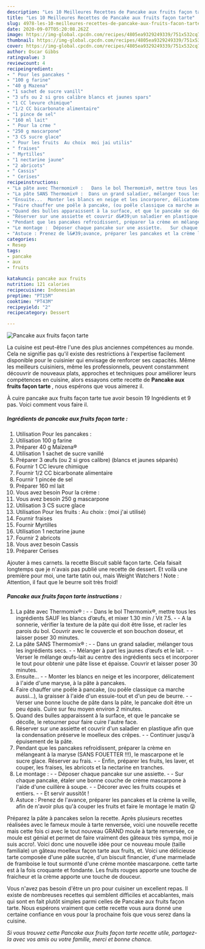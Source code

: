 ```yaml
---
description: "Les 10 Meilleures Recettes de Pancake aux fruits façon tarte"
title: "Les 10 Meilleures Recettes de Pancake aux fruits façon tarte"
slug: 4978-les-10-meilleures-recettes-de-pancake-aux-fruits-facon-tarte
date: 2020-09-07T05:20:08.262Z
image: https://img-global.cpcdn.com/recipes/4805ea9329249339/751x532cq70/pancake-aux-fruits-facon-tarte-photo-principale-de-la-recette.jpg
thumbnail: https://img-global.cpcdn.com/recipes/4805ea9329249339/751x532cq70/pancake-aux-fruits-facon-tarte-photo-principale-de-la-recette.jpg
cover: https://img-global.cpcdn.com/recipes/4805ea9329249339/751x532cq70/pancake-aux-fruits-facon-tarte-photo-principale-de-la-recette.jpg
author: Oscar Gibbs
ratingvalue: 3
reviewcount: 4
recipeingredient:
- " Pour les pancakes "
- "100 g farine"
- "40 g Mazena"
- "1 sachet de sucre vanill"
- "3 ufs ou 2 si gros calibre blancs et jaunes spars"
- "1 CC levure chimique"
- "1/2 CC bicarbonate alimentaire"
- "1 pince de sel"
- "160 ml lait"
- " Pour la crme "
- "250 g mascarpone"
- "3 CS sucre glace"
- " Pour les fruits  Au choix  moi jai utilis"
- " fraises"
- " Myrtilles"
- "1 nectarine jaune"
- "2 abricots"
- " Cassis"
- " Cerises"
recipeinstructions:
- "La pâte avec Thermomix® :   Dans le bol Thermomix®, mettre tous les ingrédients SAUF les blancs d’œufs, et mixer 1.30 min / Vit 7.5.   A la sonnerie, vérifier la texture de la pâte qui doit être lisse, et racler les parois du bol. Couvrir avec le couvercle et son bouchon doseur, et laisser poser 30 minutes."
- "La pâte SANS Thermomix® :  Dans un grand saladier, mélanger tous les ingrédients secs.   Mélanger à part les jaunes d’œufs et le lait.   Verser le mélange œufs-lait au centre des ingrédients secs et incorporer le tout pour obtenir une pâte lisse et épaisse. Couvrir et laisser poser 30 minutes."
- "Ensuite...  Monter les blancs en neige et les incorporer, délicatement à l&#39;aide d&#39;une maryse, à la pâte à pancakes."
- "Faire chauffer une poêle à pancake, (ou poêle classique ca marche aussi...), la graisser à l&#39;aide d&#39;un essuie-tout et d&#39;un peu de beurre.   Verser une bonne louche de pâte dans la pâte, le pancake doit être un peu épais. Cuire sur feu moyen environ 2 minutes."
- "Quand des bulles apparaissent à la surface, et que le pancake se décolle, le retourner pour faire cuire l&#39;autre face."
- "Réserver sur une assiette et couvrir d&#39;un saladier en plastique afin que la condensation préserve le moelleux des crêpes.  Continuer jusqu&#39;à épuisement de la pâte."
- "Pendant que les pancakes refroidissent, préparer la crème en mélangeant à la maryse (SANS FOUETTER !!!), le mascarpone et le sucre glace. Réserver au frais.  Enfin, préparer les fruits, les laver, et couper, les fraises, les abricots et la nectarine en tranches."
- "Le montage :  Déposer chaque pancake sur une assiette.   Sur chaque pancake, étaler une bonne couche de crème mascarpone à l&#39;aide d&#39;une cuillère à soupe.  Décorer avec les fruits coupés et entiers.  Et servir aussitôt !"
- "Astuce : Prenez de l&#39;avance, préparer les pancakes et la crème la veille, afin de n&#39;avoir plus qu&#39;à couper les fruits et faire le montage le matin 😜"
categories:
- Resep
tags:
- pancake
- aux
- fruits

katakunci: pancake aux fruits 
nutrition: 121 calories
recipecuisine: Indonesian
preptime: "PT15M"
cooktime: "PT43M"
recipeyield: "2"
recipecategory: Dessert

---
```



![Pancake aux fruits façon tarte](https://img-global.cpcdn.com/recipes/4805ea9329249339/751x532cq70/pancake-aux-fruits-facon-tarte-photo-principale-de-la-recette.jpg)

La cuisine est peut-être l'une des plus anciennes compétences au monde. Cela ne signifie pas qu'il existe des restrictions à l'expertise facilement disponible pour le cuisinier qui envisage de renforcer ses capacités. Même les meilleurs cuisiniers, même les professionnels, peuvent constamment découvrir de nouveaux plats, approches et techniques pour améliorer leurs compétences en cuisine, alors essayons cette recette de <strong> Pancake aux fruits façon tarte </strong>, nous espérons que vous aimerez il.

<!--inarticleads1-->

À cuire pancake aux fruits façon tarte tue avoir besoin 19 Ingrédients et 9 pas. Voici comment vous faire il.

##### Ingrédients de pancake aux fruits façon tarte :

1. Utilisation  Pour les pancakes :
1. Utilisation 100 g farine
1. Préparer 40 g Maïzena®
1. Utilisation 1 sachet de sucre vanillé
1. Préparer 3 œufs (ou 2 si gros calibre) (blancs et jaunes séparés)
1. Fournir 1 CC levure chimique
1. Fournir 1/2 CC bicarbonate alimentaire
1. Fournir 1 pincée de sel
1. Préparer 160 ml lait
1. Vous avez besoin  Pour la crème :
1. Vous avez besoin 250 g mascarpone
1. Utilisation 3 CS sucre glace
1. Utilisation  Pour les fruits : Au choix : (moi j&#39;ai utilisé)
1. Fournir  fraises
1. Fournir  Myrtilles
1. Utilisation 1 nectarine jaune
1. Fournir 2 abricots
1. Vous avez besoin  Cassis
1. Préparer  Cerises


Ajouter à mes carnets. la recette Biscuit sablé façon tarte. Cela faisait longtemps que je n&#39;avais pas publié une recette de dessert. Et voilà une première pour moi, une tarte tatin oui, mais Weight Watchers ! Note : Attention, il faut que le beurre soit très froid! 

<!--inarticleads2-->

##### Pancake aux fruits façon tarte instructions :

1. La pâte avec Thermomix® :  -  - Dans le bol Thermomix®, mettre tous les ingrédients SAUF les blancs d’œufs, et mixer 1.30 min / Vit 7.5.  -  - A la sonnerie, vérifier la texture de la pâte qui doit être lisse, et racler les parois du bol. Couvrir avec le couvercle et son bouchon doseur, et laisser poser 30 minutes.
1. La pâte SANS Thermomix® : -  - Dans un grand saladier, mélanger tous les ingrédients secs.  -  - Mélanger à part les jaunes d’œufs et le lait.  -  - Verser le mélange œufs-lait au centre des ingrédients secs et incorporer le tout pour obtenir une pâte lisse et épaisse. Couvrir et laisser poser 30 minutes.
1. Ensuite... -  - Monter les blancs en neige et les incorporer, délicatement à l&#39;aide d&#39;une maryse, à la pâte à pancakes.
1. Faire chauffer une poêle à pancake, (ou poêle classique ca marche aussi...), la graisser à l&#39;aide d&#39;un essuie-tout et d&#39;un peu de beurre.  -  - Verser une bonne louche de pâte dans la pâte, le pancake doit être un peu épais. Cuire sur feu moyen environ 2 minutes.
1. Quand des bulles apparaissent à la surface, et que le pancake se décolle, le retourner pour faire cuire l&#39;autre face.
1. Réserver sur une assiette et couvrir d&#39;un saladier en plastique afin que la condensation préserve le moelleux des crêpes. -  - Continuer jusqu&#39;à épuisement de la pâte.
1. Pendant que les pancakes refroidissent, préparer la crème en mélangeant à la maryse (SANS FOUETTER !!!), le mascarpone et le sucre glace. Réserver au frais. -  - Enfin, préparer les fruits, les laver, et couper, les fraises, les abricots et la nectarine en tranches.
1. Le montage : -  - Déposer chaque pancake sur une assiette.  -  - Sur chaque pancake, étaler une bonne couche de crème mascarpone à l&#39;aide d&#39;une cuillère à soupe. -  - Décorer avec les fruits coupés et entiers. -  - Et servir aussitôt !
1. Astuce : Prenez de l&#39;avance, préparer les pancakes et la crème la veille, afin de n&#39;avoir plus qu&#39;à couper les fruits et faire le montage le matin 😜


Préparez la pâte à pancakes selon la recette. Après plusieurs recettes réalisées avec le fameux moule à tarte renversée, voici une nouvelle recette mais cette fois ci avec le tout nouveau GRAND moule à tarte renversée, ce moule est génial et permet de faire vraiment des gâteaux très sympa, moi je suis accro!. Voici donc une nouvelle idée pour ce nouveau moule (taille familiale) un gâteau moelleux façon tarte aux fruits, et. Voici une délicieuse tarte composée d&#39;une pâte sucrée, d&#39;un biscuit financier, d&#39;une marmelade de framboise le tout surmonté d&#39;une crème montée mascarpone. cette tarte est à la fois croquante et fondante. Les fruits rouges apporte une touche de fraicheur et la crème apporte une touche de douceur. 

<!--inarticleads1-->

<p>
Vous n'avez pas besoin d'être un pro pour cuisiner un excellent repas. Il existe de nombreuses recettes qui semblent difficiles et accablantes, mais qui sont en fait plutôt simples parmi celles de Pancake aux fruits façon tarte. Nous espérons vraiment que cette recette vous aura donné une certaine confiance en vous pour la prochaine fois que vous serez dans la cuisine.
</p>

<p>
<i>Si vous trouvez cette Pancake aux fruits façon tarte recette utile, partagez-la avec vos amis ou votre famille, merci et bonne chance.</i>
</p>
